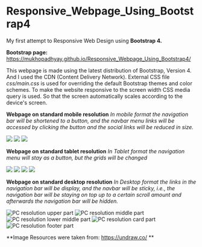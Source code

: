 # Responsive_Webpage_Using_Bootstrap4
My first attempt to Responsive Web Design using **Bootstrap 4.**

**Bootstrap page:** <https://mukhopadhyay.github.io/Responsive_Webpage_Using_Bootstrap4/>

This webpage is made using the latest distribution of Bootstrap, Version 4. And I used the CDN (Content Delivery Network). External CSS file *css/main.css* is used for overriding the default Bootstrap themes and color schemes.
To make the website responsive to the screen width CSS media query is used. So that the screen automatically scales according to the device's screen.

**Webpage on standard mobile resolution**
*In mobile format the navigation bar will be shortened to a button, and the navbar menu links will be accessed by clicking the button and the social links will be reduced in size.*

<img src="images/screenshot/mob_upper.jpg"/>
<img src="images/screenshot/mob_lower_middle.jpg"/>
<img src="images/screenshot/mob_footer.jpg"/>

**Webpage on standard tablet resolution**
*In Tablet format the navigation menu will stay as a button, but the grids will be changed*

<img src="images/screenshot/tab_upper.jpg"/>
<img src="images/screenshot/tab_middle.jpg"/>
<img src="images/screenshot/tab_lower_middle.jpg"/>
<img src="images/screenshot/tab_footer.jpg"/>

**Webpage on standard desktop resolution**
*In Desktop format the links in the navigation bar will be display, and the navbar will be sticky, i.e., the navigation bar will be staying on top up to a certain scroll amount and afterwards the navigation bar will be hidden.*

<img src="images/screenshot/pc_upper.jpg" title="PC resolution upper part"/>
<img src="images/screenshot/pc_middle.jpg" title="PC resolution middle part"/>
<img src="images/screenshot/pc_lower_middle.jpg" title="PC resolution lower middle part"/>
<img src="images/screenshot/pc_cards.jpg" title="PC resolution card part"/>
<img src="images/screenshot/pc_footer.jpg" title="PC resolution footer part"/>


**Image Resources were taken from: <https://undraw.co/> **
